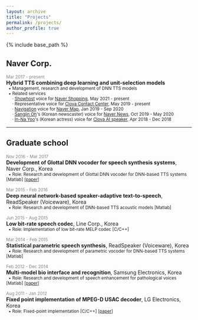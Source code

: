 ```yaml
---
layout: archive
title: "Projects"
permalink: /projects/
author_profile: true
---
```


{% include base_path %}

## Naver Corp.

<span style="color:gray"><small>Mar 2017 - present</small></span>  
**Hybrid TTS combining deep learning and unit-selection models**  
<small>
&nbsp;&nbsp;&bull; Management, research and development of DNN TTS models  
&nbsp;&nbsp;&bull; Related services  
&nbsp;&nbsp;&nbsp;&nbsp;&nbsp;&middot; [Showhost](https://view.shoppinglive.naver.com/replays/566360?fm=shoppinglive&sn=home) voice for [Naver Shopping](https://shopping.naver.com/), May 2021 - present  
&nbsp;&nbsp;&nbsp;&nbsp;&nbsp;&middot; Representative voice for [Clova Contact Center](https://clova.ai/aicontactcenter), May 2019 - present  
&nbsp;&nbsp;&nbsp;&nbsp;&nbsp;&middot; [Navigation](https://blog.naver.com/naver_map/222109060982) voice for [Naver Map](https://map.naver.com/), Jan 2019 - Sep 2020  
&nbsp;&nbsp;&nbsp;&nbsp;&nbsp;&middot; [Sangjin Oh](https://blog.naver.com/clova_ai/221981676372)'s (Korean newscaster) voice for [Naver News](https://news.naver.com/), Oct 2019 - May 2020  
&nbsp;&nbsp;&nbsp;&nbsp;&nbsp;&middot; [In-Na Yoo](http://www.ajudaily.com/view/20181130141757396)'s (Korean actress) voice for [Clova AI speaker](https://clova.ai/ko), Apr 2018 - Dec 2018  
</small>

***
## Graduate school

<span style="color:gray"><small>Nov 2016 - Mar 2017</small></span>  
**Development of Glottal DNN vocoder for speech synthesis systems**, Naver Corp., Korea  
<small>
  &nbsp;&nbsp;&bull; Role: Research and development of Glottal DNN vocoder for DNN-based TTS systems
  [Matlab]
  [[paper](https://sewplay.github.io/files/papers/2018/icassp_0005669.pdf)]
</small>

<span style="color:gray"><small>Mar 2015 - Feb 2016</small></span>  
**Deep neural network-based speaker-adaptive text-to-speech**, ReadSpeaker (Voiceware), Korea  
<small>
  &nbsp;&nbsp;&bull; Role: Research and development of DNN-based TTS acoustic models
  [Matlab]
</small>

<span style="color:gray"><small>Jun 2015 - Aug 2015</small></span>  
**Low bit-rate speech codec**, Line Corp., Korea  
<small>
  &nbsp;&nbsp;&bull; Role: Implementation of low bit-rate MELP codec
  [C/C++]
</small>

<span style="color:gray"><small>Mar 2014 - Feb 2015</small></span>  
**Statistical parametric speech synthesis**, ReadSpeaker (Voiceware), Korea  
<small>
  &nbsp;&nbsp;&bull; Role: Research and development of parametric vocoder for DNN-based TTS systems
  [Matlab]
</small>

<span style="color:gray"><small>Feb 2012 - Dec 2014</small></span>  
**Multi-model bio interface and recognition**, Samsung Electronics, Korea   
<small>
  &nbsp;&nbsp;&bull; Role: Research and development of speech enhancement for pathological voices
  [Matlab]
  [[paper](https://sewplay.github.io/files/papers/2013/apsipa_06694125.pdf)]  
</small>

<span style="color:gray"><small>Aug 2011 - Jan 2012</small></span>  
**Fixed point implementation of MPEG-D USAC decoder**, LG Electronics, Korea   
<small>
  &nbsp;&nbsp;&bull; Role: Fixed-point implementation
  [C/C++]
  [[paper](https://sewplay.github.io/files/papers/2014/dsp_06900810.pdf)]  
</small>
